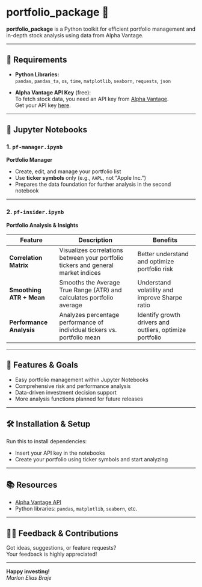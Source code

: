 # portfolio_package 🚀

**portfolio_package** is a Python toolkit for efficient portfolio management and in-depth stock analysis using data from Alpha Vantage.

---

## 🔧 Requirements

- **Python Libraries:**  
  `pandas`, `pandas_ta`, `os`, `time`, `matplotlib`, `seaborn`, `requests`, `json`

- **Alpha Vantage API Key** (free):  
  To fetch stock data, you need an API key from [Alpha Vantage](https://www.alphavantage.co/).  
  Get your API key [here](https://www.alphavantage.co/).

---

## 📒 Jupyter Notebooks

### 1. `pf-manager.ipynb`  
**Portfolio Manager**  
- Create, edit, and manage your portfolio list  
- Use **ticker symbols** only (e.g., `AAPL`, not "Apple Inc.")  
- Prepares the data foundation for further analysis in the second notebook  

---

### 2. `pf-insider.ipynb`  
**Portfolio Analysis & Insights**

| Feature                  | Description                                                                              | Benefits                                                      |
|--------------------------|------------------------------------------------------------------------------------------|---------------------------------------------------------------|
| **Correlation Matrix**   | Visualizes correlations between your portfolio tickers and general market indices        | Better understand and optimize portfolio risk                 |
| **Smoothing ATR + Mean** | Smooths the Average True Range (ATR) and calculates portfolio average                     | Understand volatility and improve Sharpe ratio                |
| **Performance Analysis** | Analyzes percentage performance of individual tickers vs. portfolio mean                  | Identify growth drivers and outliers, optimize portfolio      |

---

## 🚀 Features & Goals

- Easy portfolio management within Jupyter Notebooks  
- Comprehensive risk and performance analysis  
- Data-driven investment decision support  
- More analysis functions planned for future releases  

---

## 🛠 Installation & Setup

Run this to install dependencies:
- Insert your API key in the notebooks  
- Create your portfolio using ticker symbols and start analyzing  

---

## 📚 Resources

- [Alpha Vantage API](https://www.alphavantage.co/)  
- Python libraries: `pandas`, `matplotlib`, `seaborn`, etc.

---

## 🙋‍♂️ Feedback & Contributions

Got ideas, suggestions, or feature requests?  
Your feedback is highly appreciated!

---

**Happy investing!**  
_Marlon Elias Braje_
